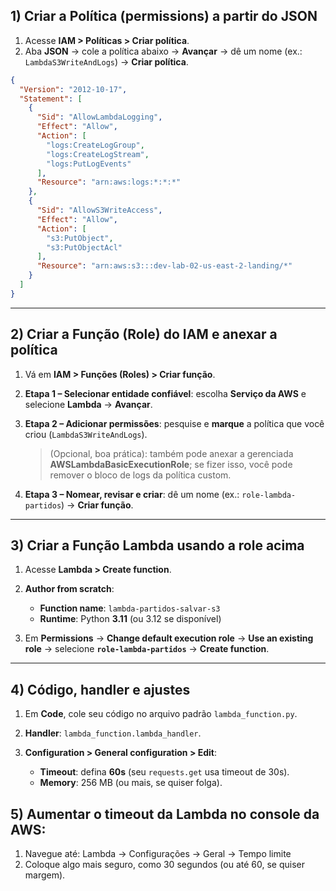 ## 1) Criar a **Política** (permissions) a partir do JSON

1. Acesse **IAM > Políticas > Criar política**.
2. Aba **JSON** → cole a política abaixo → **Avançar** → dê um nome (ex.: `LambdaS3WriteAndLogs`) → **Criar política**.

```json
{
  "Version": "2012-10-17",
  "Statement": [
    {
      "Sid": "AllowLambdaLogging",
      "Effect": "Allow",
      "Action": [
        "logs:CreateLogGroup",
        "logs:CreateLogStream",
        "logs:PutLogEvents"
      ],
      "Resource": "arn:aws:logs:*:*:*"
    },
    {
      "Sid": "AllowS3WriteAccess",
      "Effect": "Allow",
      "Action": [
        "s3:PutObject",
        "s3:PutObjectAcl"
      ],
      "Resource": "arn:aws:s3:::dev-lab-02-us-east-2-landing/*"
    }
  ]
}
```

---

## 2) Criar a **Função (Role) do IAM** e anexar a política

1. Vá em **IAM > Funções (Roles) > Criar função**.
2. **Etapa 1 – Selecionar entidade confiável**: escolha **Serviço da AWS** e selecione **Lambda** → **Avançar**.
3. **Etapa 2 – Adicionar permissões**: pesquise e **marque** a política que você criou (`LambdaS3WriteAndLogs`).

   > (Opcional, boa prática): também pode anexar a gerenciada **AWSLambdaBasicExecutionRole**; se fizer isso, você pode remover o bloco de logs da política custom.
4. **Etapa 3 – Nomear, revisar e criar**: dê um nome (ex.: `role-lambda-partidos`) → **Criar função**.

---

## 3) Criar a **Função Lambda** usando a role acima

1. Acesse **Lambda > Create function**.
2. **Author from scratch**:

   * **Function name**: `lambda-partidos-salvar-s3`
   * **Runtime**: Python **3.11** (ou 3.12 se disponível)
3. Em **Permissions** → **Change default execution role** → **Use an existing role** → selecione **`role-lambda-partidos`** → **Create function**.

---

## 4) Código, handler e ajustes

1. Em **Code**, cole seu código no arquivo padrão `lambda_function.py`.
2. **Handler**: `lambda_function.lambda_handler`.
3. **Configuration > General configuration > Edit**:

   * **Timeout**: defina **60s** (seu `requests.get` usa timeout de 30s).
   * **Memory**: 256 MB (ou mais, se quiser folga).

## 5) Aumentar o timeout da Lambda no console da AWS:   
1. Navegue até: Lambda → Configurações → Geral → Tempo limite
2. Coloque algo mais seguro, como 30 segundos (ou até 60, se quiser margem).

